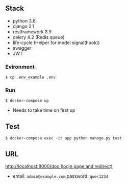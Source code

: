 ## Stack
* python 3.6
* django 2.1
* restframework 3.9
* celery 4.2 (Redis queue)
* life-cycle (Helper for model signal(hook))
* swagger
* JWT


### Evironment
```console
$ cp .env_example .env
```

### Run
```console
$ docker-compose up
```
* Needs to take time on first up


## Test
```console
$ docker-compose exec -it app python manage.py test
```

## URL
[http://localhost:8000/doc (login page and redirect)](http://localhost:8000/login/?next=/doc/)

* email: `admin@example.com` password: `qwer1234`
